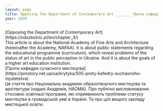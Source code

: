 ```yaml
---
layout: page
title: Opposing the Department of Contemporary Art _______ Проти кафедри сучасного мистецтвa
year: 2020
---
```


<section markdown="1" class="EN">
[Opposing the Department of Contemporary Art](https://odszkolnic.pl/en/chapter_3/) <br>
This article is about the National Academy of Fine Arts and Architecture (hereinafter the Academy, NAFAA). It is about public statements regarding the educational programme (curriculum), which reveal problems of the status of art in the public perception in Ukraine. And it is about the goals of a higher art education institution.
</section>


<section markdown="1" class="UKR>">
[Проти кафедри сучасного мистецтвa](https://prostory.net.ua/ua/krytyka/505-proty-kafedry-suchasnoho-mystetstva) <br>
Ця стаття про Національну академію образотворчого мистецтва та архітектури (надалі Академія, НАОМА). Про публічні висловлювання стосовно освітньої програми, які оприявнюють проблеми статусу мистецтва в громадській уяві в Україні. Та про цілі вищого закладу мистецької освіти.
</section>